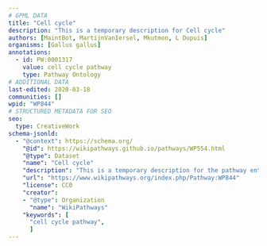 ```yaml
---
# GPML DATA
title: "Cell cycle"
description: "This is a temporary description for Cell cycle"
authors: [MaintBot, MartijnVanIersel, Mkutmon, L Dupuis]
organisms: [Gallus gallus]
annotations:
  - id: PW:0001317
    value: cell cycle pathway
    type: Pathway Ontology
# ADDITIONAL DATA
last-edited: 2020-03-18
communities: []
wpid: "WP844"
# STRUCTURED METADATA FOR SEO
seo:
  type: CreativeWork
schema-jsonld:
  - "@context": https://schema.org/
    "@id": https://wikipathways.github.io/pathways/WP554.html
    "@type": Dataset
    "name": "Cell cycle"
    "description": "This is a temporary description for the pathway entitled: Cell cycle"
    "url": "https://www.wikipathways.org/index.php/Pathway:WP844"
    "license": CC0
    "creator":
    - "@type": Organization
      "name": "WikiPathways"
    "keywords": [
      "cell cycle pathway",
      ]
---
```

